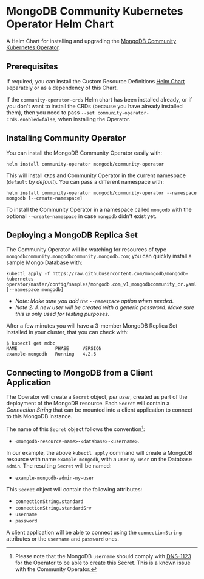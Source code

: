 # MongoDB Community Kubernetes Operator Helm Chart

A Helm Chart for installing and upgrading the [MongoDB Community
Kubernetes Operator](https://github.com/mongodb/mongodb-kubernetes-operator).

## Prerequisites

If required, you can install the Custom Resource Definitions [Helm
Chart](../community-operator-crds/) separately or as a dependency of this Chart.

If the `community-operator-crds` Helm chart has been installed already, or if you
don't want to install the CRDs (because you have already installed them), then
you need to pass `--set community-operator-crds.enabled=false`, when
installing the Operator.

## Installing Community Operator

You can install the MongoDB Community Operator easily with:

``` shell
helm install community-operator mongodb/community-operator
```

This will install `CRD`s and Community Operator in the current namespace
(`default` by _default_). You can pass a different namespace with:

``` shell
helm install community-operator mongodb/community-operator --namespace mongodb [--create-namespace]
```

To install the Community Operator in a namespace called `mongodb` with the
optional `--create-namespace` in case `mongodb` didn't exist yet.


## Deploying a MongoDB Replica Set

The Community Operator will be watching for resources of type
`mongodbcommunity.mongodbcommunity.mongodb.com`; you can quickly install
a sample Mongo Database with:

``` shell
kubectl apply -f https://raw.githubusercontent.com/mongodb/mongodb-kubernetes-operator/master/config/samples/mongodb.com_v1_mongodbcommunity_cr.yaml [--namespace mongodb]
```

- _Note: Make sure you add the `--namespace` option when needed._
- _Note 2: A new user will be created with a generic password. Make sure this is
  only used for testing purposes._

After a few minutes you will have a 3-member MongoDB Replica Set installed in
your cluster, that you can check with:

``` shell
$ kubectl get mdbc
NAME              PHASE     VERSION
example-mongodb   Running   4.2.6
```

## Connecting to MongoDB from a Client Application

The Operator will create a `Secret` object, _per user_, created as part of the
deployment of the MongoDB resource. Each `Secret` will contain a _Connection
String_ that can be mounted into a client application to connect to this MongoDB
instance.

The name of this `Secret` object follows the convention[^1]:

- `<mongodb-resource-name>-<database>-<username>`.

[^1]: Please note that the MongoDB `username` should comply with
    [DNS-1123](https://kubernetes.io/docs/concepts/overview/working-with-objects/names/#dns-label-names)
    for the Operator to be able to create this Secret. This is a known issue
    with the Community Operator.

In our example, the above `kubectl apply` command will create a MongoDB resource
with name `example-mongodb`, with a user `my-user` on the Database `admin`. The
resulting `Secret` will be named:

- `example-mongodb-admin-my-user`

This `Secret` object will contain the following attributes:

- `connectionString.standard`
- `connectionString.standardSrv`
- `username`
- `password`

A client application will be able to connect using the `connectionString`
attributes or the `username` and `password` ones.
